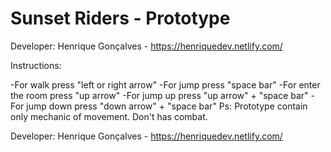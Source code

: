 # Sunset Riders - Prototype
Developer: Henrique Gonçalves - https://henriquedev.netlify.com/

Instructions: 

-For walk press "left or right arrow"
-For jump press "space bar"
-For enter the room press "up arrow"
-For jump up press "up arrow" + "space bar"
-For jump down press "down arrow" + "space bar"
Ps: Prototype contain only mechanic of movement. Don't has combat. 

Developer: Henrique Gonçalves - https://henriquedev.netlify.com/

